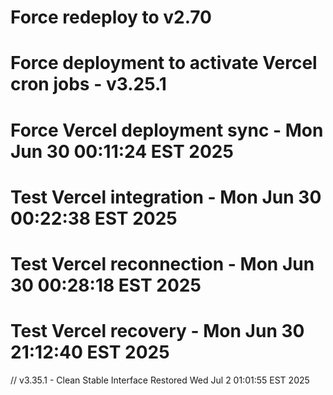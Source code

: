 # Force redeploy to v2.70
# Force deployment to activate Vercel cron jobs - v3.25.1
# Force Vercel deployment sync - Mon Jun 30 00:11:24 EST 2025
# Test Vercel integration - Mon Jun 30 00:22:38 EST 2025
# Test Vercel reconnection - Mon Jun 30 00:28:18 EST 2025
# Test Vercel recovery - Mon Jun 30 21:12:40 EST 2025
// v3.35.1 - Clean Stable Interface Restored Wed Jul  2 01:01:55 EST 2025
